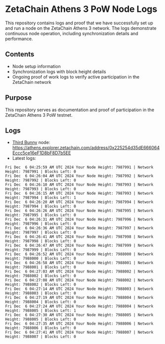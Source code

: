# ZetaChain Athens 3 PoW Node Logs
This repository contains logs and proof that we have successfully set up and run a node on the ZetaChain Athens 3 network. The logs demonstrate continuous node operation, including synchronization details and performance.

## Contents
- Node setup information
- Synchronization logs with block height details
- Ongoing proof of work logs to verify active participation in the ZetaChain network

## Purpose
This repository serves as documentation and proof of participation in the ZetaChain Athens 3 PoW testnet.

## Logs

- [Third Bunny](https://thirdbunny.xyz/) node: https://athens.explorer.zetachain.com/address/0x225254d35dE666064Eccc5ce16eF1D8bF8D7b5EE
- Latest logs:
```
Fri Dec  6 04:25:59 AM UTC 2024 Your Node Height: 7987991 | Network Height: 7987991 | Blocks Left: 0
Fri Dec  6 04:26:04 AM UTC 2024 Your Node Height: 7987992 | Network Height: 7987992 | Blocks Left: 0
Fri Dec  6 04:26:10 AM UTC 2024 Your Node Height: 7987993 | Network Height: 7987993 | Blocks Left: 0
Fri Dec  6 04:26:15 AM UTC 2024 Your Node Height: 7987993 | Network Height: 7987994 | Blocks Left: 1
Fri Dec  6 04:26:20 AM UTC 2024 Your Node Height: 7987994 | Network Height: 7987994 | Blocks Left: 0
Fri Dec  6 04:26:26 AM UTC 2024 Your Node Height: 7987995 | Network Height: 7987995 | Blocks Left: 0
Fri Dec  6 04:26:31 AM UTC 2024 Your Node Height: 7987996 | Network Height: 7987996 | Blocks Left: 0
Fri Dec  6 04:26:36 AM UTC 2024 Your Node Height: 7987997 | Network Height: 7987997 | Blocks Left: 0
Fri Dec  6 04:26:41 AM UTC 2024 Your Node Height: 7987998 | Network Height: 7987998 | Blocks Left: 0
Fri Dec  6 04:26:47 AM UTC 2024 Your Node Height: 7987999 | Network Height: 7987999 | Blocks Left: 0
Fri Dec  6 04:26:52 AM UTC 2024 Your Node Height: 7988000 | Network Height: 7988000 | Blocks Left: 0
Fri Dec  6 04:26:58 AM UTC 2024 Your Node Height: 7988001 | Network Height: 7988001 | Blocks Left: 0
Fri Dec  6 04:27:03 AM UTC 2024 Your Node Height: 7988002 | Network Height: 7988002 | Blocks Left: 0
Fri Dec  6 04:27:08 AM UTC 2024 Your Node Height: 7988002 | Network Height: 7988002 | Blocks Left: 0
Fri Dec  6 04:27:14 AM UTC 2024 Your Node Height: 7988003 | Network Height: 7988003 | Blocks Left: 0
Fri Dec  6 04:27:19 AM UTC 2024 Your Node Height: 7988004 | Network Height: 7988004 | Blocks Left: 0
Fri Dec  6 04:27:24 AM UTC 2024 Your Node Height: 7988004 | Network Height: 7988005 | Blocks Left: 1
Fri Dec  6 04:27:30 AM UTC 2024 Your Node Height: 7988005 | Network Height: 7988005 | Blocks Left: 0
Fri Dec  6 04:27:35 AM UTC 2024 Your Node Height: 7988006 | Network Height: 7988006 | Blocks Left: 0
Fri Dec  6 04:27:41 AM UTC 2024 Your Node Height: 7988007 | Network Height: 7988007 | Blocks Left: 0
```
